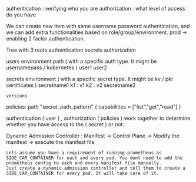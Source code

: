 authentication : verifying who you are
authorization : what level of access do you have

We can create new item with same username password authentication, and we can add extra functionalities based on role/group/environment.
    prod -> enabling 2 factor authentication.

Tree with 3 roots
    authentication
    secrets
    authorization

users
    environment:path ( with a specific auth type. It might be usernamepass / kubernetes )
        user1
        user2


secrets
    environment ( with a specific secret type. It might be kv / pki certificates )
        secretname1
            k1 : v1
            k2 : v2
        secretname2
        
    versions

policies:
    path "secret_path_pattern" {
        capabilities = ["list","get","read"]
    }

authentication ( user ) , authorization ( policies ) work together to determine whether you have access to the ( secret ) or not.

Dynamic Admission Controller :
    Manifest  ->  Control Plane  ->  Modify the manifest  -> execute the manifest file

    Lets assume you have a requirement of running prometheus as SIDE_CAR_CONTAINER for each and every pod. You dont need to add the prometheus config to each and every manifest file manually.
    Just create a dynamic admission controller and tell them to create a SIDE_CAR_CONTAINER for every pod. It will take care of it.